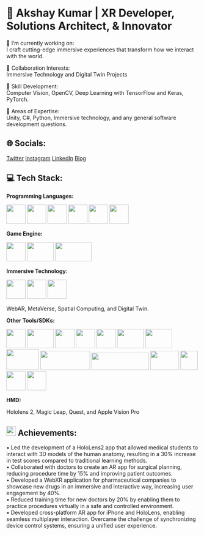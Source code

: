 # 💫   Akshay Kumar | XR Developer, Solutions Architect, & Innovator 

🔭 I’m currently working on: &nbsp;  
	I craft cutting-edge immersive experiences that transform how we interact with the world.	

👯 Collaboration Interests: &nbsp;  
Immersive Technology and Digital Twin Projects

🌱 Skill Development: &nbsp;  
Computer Vision, OpenCV, Deep Learning with TensorFlow and Keras, PyTorch. &nbsp;  

💬 Areas of Expertise: &nbsp;  
Unity, C#, Python, Immersive technology, and any general software development questions.

🌐 **Socials:**
---
[Twitter](https://twitter.com/techieAKR) [Instagram](https://www.instagram.com/techieakr/) [LinkedIn](https://www.linkedin.com/in/akshay-kumar-august03/) [Blog](https://medium.com/@techieAKR)

💻 Tech Stack:
---
**Programming Languages:** 

<img src="https://cdn.jsdelivr.net/gh/devicons/devicon@latest/icons/csharp/csharp-original.svg" width='50' height='50' /> <img src="https://cdn.jsdelivr.net/gh/devicons/devicon@latest/icons/cplusplus/cplusplus-original.svg"  width='50' height='50' /> <img src="https://cdn.jsdelivr.net/gh/devicons/devicon@latest/icons/python/python-original.svg"  width='50' height='50' /> <img src="https://cdn.jsdelivr.net/gh/devicons/devicon@latest/icons/qt/qt-original.svg" width='50' height='50' /> <img src="https://cdn.jsdelivr.net/gh/devicons/devicon@latest/icons/java/java-original.svg"  width='50' height='50' />  <img src="https://cdn.jsdelivr.net/gh/devicons/devicon@latest/icons/dotnetcore/dotnetcore-original.svg" width='50' height='50' /> &nbsp;  

**Game Engine:** 

<img src="https://cdn.jsdelivr.net/gh/devicons/devicon@latest/icons/unity/unity-original.svg"  width='50' height='50' /> <img src="https://cdn2.unrealengine.com/ue-logo-stacked-unreal-engine-w-677x545-fac11de0943f.png" width='70' height='50' /> <img src="https://playcanvas.com/assets/images/PlayCanvas-OG-Image.png" width='95' height='50' /> &nbsp;

**Immersive Technology:**

<img src="https://encrypted-tbn0.gstatic.com/images?q=tbn:ANd9GcSEA3XV6K2jw36afzSKFhgFaZ5Fa6S0JsqSQeJcRjLvMev1gPZb3AlqU30BYCMi7WiQ6HU&usqp=CAU" width="50" height="50" /> <img src="https://cdn-icons-png.flaticon.com/128/10645/10645127.png" width="50" height="50" > <img src="https://img.icons8.com/?size=80&id=DxQMFpJEaJO2&format=png" width="50" height="50" >

WebAR, MetaVerse, Spatial Computing, and Digital Twin. &nbsp;  

**Other Tools/SDKs:**

<img src="https://www.svgrepo.com/show/475654/github-color.svg" width="50" height="50"> <img src="https://cdn.jsdelivr.net/gh/devicons/devicon@latest/icons/jenkins/jenkins-original.svg" width="70" height="50" />
<img src="https://encrypted-tbn0.gstatic.com/images?q=tbn:ANd9GcRJlmWp5p3RaLQj0geGdVz7d_IvGTFKY93hIQ&s" width="50" height="50">
<img src="https://plugins.jetbrains.com/files/69/503276/icon/pluginIcon.svg" width="50" height="50">
<img src="https://asset.brandfetch.io/idgfcHhU31/iduZWg1koN.svg?updated=1668047656352" width="50" height="50">
<img src="https://static.wikia.nocookie.net/google/images/b/bc/Arcore-logo.png/revision/latest?cb=20190204192627" width="70" height="50">
<img src="https://camo.githubusercontent.com/781bb94cd79bd10ae7f30e643782a68fc7a381d90fb65a3654b734cd73919e19/68747470733a2f2f6c68342e676f6f676c6575736572636f6e74656e742e636f6d2f496c516e7135735475674444563766465f7250353877423674594144715461745a33624a544f587938662d4b3552646f55544d30477a536a587242363347504e4643667a4f584d433675504c4947622d5561394979717341706e315f6730383055534c7478797a435a2d2d2d4f48376f4169307739574c725066773862654c71576761326f44544f" width="70" height="50">
<img src="https://banner2.cleanpng.com/20180704/eo/kisspng-vuforia-augmented-reality-sdk-ptc-business-frontend-5b3c9a1c2e5d69.5764576715306982681899.jpg" width="85" height="54">
<img src="https://techcommunity.microsoft.com/t5/image/serverpage/image-id/284764i9E4B3B818E217F72/image-dimensions/874x307?v=v2" width="130" height="50">
<img src="https://upload.wikimedia.org/wikipedia/commons/thumb/e/ee/Microsoft_Hololens_2.svg/2500px-Microsoft_Hololens_2.svg.png" width="150" height="45">
<img src="https://www.pcworld.com/wp-content/uploads/2023/04/meta-facebook-headset.jpg?quality=50&strip=all" width="75" height="50">
<img src="https://cdn.jsdelivr.net/gh/devicons/devicon@latest/icons/jira/jira-original-wordmark.svg" width="45" height="50"/>
<img src="https://cdn.jsdelivr.net/gh/devicons/devicon@latest/icons/confluence/confluence-original-wordmark.svg"  width="50" height="50"/>
<img src="https://cdn.jsdelivr.net/gh/devicons/devicon@latest/icons/xcode/xcode-original.svg" width="50" height="50" />
          
          
          

**HMD:** 

Hololens 2, Magic Leap, Quest, and Apple Vision Pro &nbsp;  

<img src="https://github.com/techieAKR/techieAKR/assets/13736210/7dde480e-b285-43b3-a9e1-c40e4f00ad50" width="25" height="25"> Achievements:
---
• Led the development of a HoloLens2 app that allowed medical students to interact with 3D models of the human anatomy, resulting in a 30% increase in test scores compared to traditional learning methods. &nbsp;  
• Collaborated with doctors to create an AR app for surgical planning, reducing procedure time by 15% and improving patient outcomes. &nbsp;  
• Developed a WebXR application for pharmaceutical companies to showcase new drugs in an immersive and interactive way, increasing user engagement by 40%. &nbsp;  
• Reduced training time for new doctors by 20% by enabling them to practice procedures virtually in a safe and controlled environment. &nbsp;  
• Developed cross-platform AR app for iPhone and HoloLens, enabling seamless multiplayer interaction. Overcame the challenge of synchronizing device control systems, ensuring a unified user experience.&nbsp;  

          
